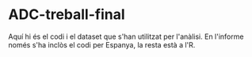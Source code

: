 # ADC-treball-final
Aquí hi és el codi i el dataset que s'han utilitzat per l'anàlisi. En l'informe només s'ha inclòs el codi per Espanya, la resta està a l'R.
